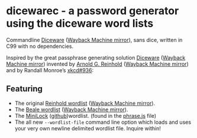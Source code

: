 # dicewarec - a password generator using the diceware word lists
Commandline [Diceware][diceware] ([Wayback Machine mirror][diceware-wayback]),
sans dice, written in C99 with no dependencies.

Inspired by the great passphrase generating solution [Diceware][diceware]
([Wayback Machine mirror][diceware-wayback]) invented by [Arnold G.
Reinhold][arnold] ([Wayback Machine mirror][arnold-wayback]) and by Randall
Monroe’s [xkcd#936][xkcd-936]:

## Featuring

* The original [Reinhold wordlist][reinhold-wordlist-asc] ([Wayback Machine
  mirror][reinhold-wordlist-asc-wayback]).
* The [Beale wordlist][beale-wordlist-asc] ([Wayback Machine
  mirror][beale-wordlist-asc-wayback]).
* The [MiniLock][minilock] ([github][minilock-github])wordlist. (found in the
  [phrase.js][minilock-phrase-js] file)
* The all new `--wordlist-file` command line option which loads and uses your very own newline delimited wordlist file. Inquire within!

[arnold]: <https://theworld.com/~reinhold/>
[diceware]: <https://theworld.com/~reinhold/diceware.html>

[arnold-wayback]: <https://web.archive.org/web/20220608141106/https://theworld.com/~reinhold/>
[diceware-wayback]: <https://web.archive.org/web/20220817092807/https://theworld.com/~reinhold/diceware.html>

[beale-wordlist-asc]: <https://theworld.com/~reinhold/beale.wordlist.asc>
[reinhold-wordlist-asc]: <https://theworld.com/~reinhold/diceware.wordlist.asc>
[minilock-phrase-js]: <https://github.com/kaepora/miniLock/blob/71dcf431886068c9ec7f563c3e4158153229b202/src/js/lib/phrase.js>

[beale-wordlist-asc-wayback]: <https://web.archive.org/web/20220602072646/https://theworld.com/~reinhold/beale.wordlist.asc>
[reinhold-wordlist-asc-wayback]: <https://web.archive.org/web/20220820102521/https://theworld.com/~reinhold/diceware.wordlist.asc>

[xkcd-936]: <https://www.explainxkcd.com/wiki/index.php/936>

[minilock]: <http://minilock.io>
[minilock-github]: <https://github.com/kaepora/miniLock/>
